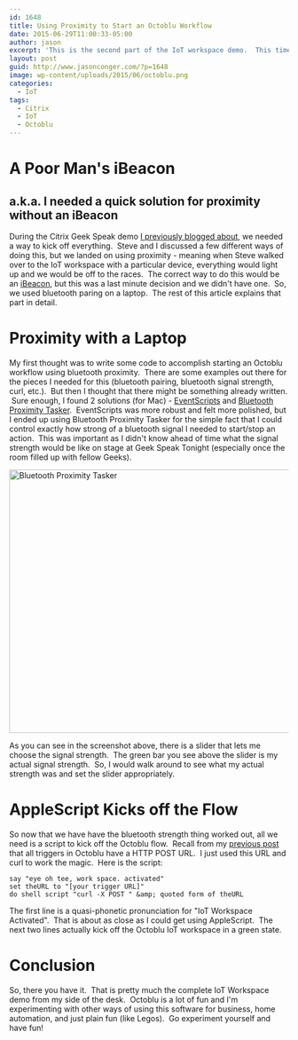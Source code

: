 ```yaml
---
id: 1648
title: Using Proximity to Start an Octoblu Workflow
date: 2015-06-29T11:00:33-05:00
author: jason
excerpt: 'This is the second part of the IoT workspace demo.  This time, we will use proximity to kick off an Octoblu workflow without an iBeacon - mainly because this was a last minute add to the demo ;-)'
layout: post
guid: http://www.jasonconger.com/?p=1648
image: wp-content/uploads/2015/06/octoblu.png
categories:
  - IoT
tags:
  - Citrix
  - IoT
  - Octoblu
---
```

<h1>A Poor Man's iBeacon</h1>
<h2>a.k.a. I needed a quick solution for proximity without an iBeacon</h2>
During the Citrix Geek Speak demo <a href="http://www.jasonconger.com/post/trigger-an-octoblu-iot-flow-from-splunk/">I previously blogged about</a>, we needed a way to kick off everything.  Steve and I discussed a few different ways of doing this, but we landed on using proximity - meaning when Steve walked over to the IoT workspace with a particular device, everything would light up and we would be off to the races.  The correct way to do this would be an <a href="https://en.wikipedia.org/wiki/IBeacon" target="_blank">iBeacon</a>, but this was a last minute decision and we didn't have one.  So, we used bluetooth paring on a laptop.  The rest of this article explains that part in detail.
<h1>Proximity with a Laptop</h1>
My first thought was to write some code to accomplish starting an Octoblu workflow using bluetooth proximity.  There are some examples out there for the pieces I needed for this (bluetooth pairing, bluetooth signal strength, curl, etc.).  But then I thought that there might be something already written.  Sure enough, I found 2 solutions (for Mac) - <a href="http://mousedown.net/mouseware/EventScripts.html" target="_blank">EventScripts</a> and <a href="https://itunes.apple.com/us/app/bluetooth-proximity-tasker/id525925062?mt=12" target="_blank">Bluetooth Proximity Tasker</a>.  EventScripts was more robust and felt more polished, but I ended up using Bluetooth Proximity Tasker for the simple fact that I could control exactly how strong of a bluetooth signal I needed to start/stop an action.  This was important as I didn't know ahead of time what the signal strength would be like on stage at Geek Speak Tonight (especially once the room filled up with fellow Geeks).

<a href="http://www.jasonconger.com/wp-content/uploads/2015/06/Bluetooth-Proximity-Tasker.png"><img class="aligncenter wp-image-1679 size-full" src="http://www.jasonconger.com/wp-content/uploads/2015/06/Bluetooth-Proximity-Tasker.png" alt="Bluetooth Proximity Tasker" width="592" height="475" /></a>

As you can see in the screenshot above, there is a slider that lets me choose the signal strength.  The green bar you see above the slider is my actual signal strength.  So, I would walk around to see what my actual strength was and set the slider appropriately.
<h1>AppleScript Kicks off the Flow</h1>
So now that we have have the bluetooth strength thing worked out, all we need is a script to kick off the Octoblu flow.  Recall from my <a href="http://www.jasonconger.com/post/trigger-an-octoblu-iot-flow-from-splunk/">previous post</a> that all triggers in Octoblu have a HTTP POST URL.  I just used this URL and curl to work the magic.  Here is the script:

~~~
say "eye oh tee, work space. activated"
set theURL to "[your trigger URL]"
do shell script "curl -X POST " &amp; quoted form of theURL
~~~

The first line is a quasi-phonetic pronunciation for "IoT Workspace Activated".  That is about as close as I could get using AppleScript.  The next two lines actually kick off the Octoblu IoT workspace in a green state.
<h1>Conclusion</h1>
So, there you have it.  That is pretty much the complete IoT Workspace demo from my side of the desk.  Octoblu is a lot of fun and I'm experimenting with other ways of using this software for business, home automation, and just plain fun (like Legos).  Go experiment yourself and have fun!